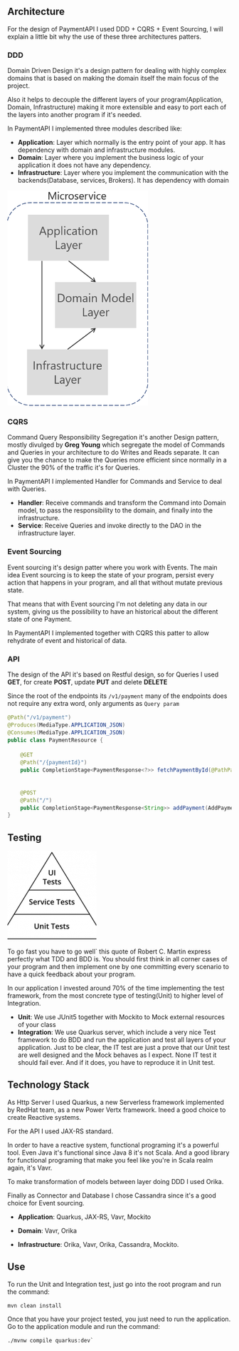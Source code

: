 
## Architecture

For the design of PaymentAPI I used DDD + CQRS + Event Sourcing, I will explain a little bit why the use of these three architectures patters.

### DDD

Domain Driven Design it's a design pattern for dealing with highly complex domains that is based on making the domain itself the main focus of the project.

Also it helps to decouple the different layers of your program(Application, Domain, Infrastructure) making it more extensible and easy to port each of the layers into another program if it's needed.

In PaymentAPI I implemented three modules described like:

* **Application**: Layer which normally is the entry point of your app. It has dependency with domain and infrastructure modules.
* **Domain**: Layer where you implement the business logic of your application it does not have any dependency.
* **Infrastructure**: Layer where you implement the communication with the backends(Database, services, Brokers). It has dependency with domain

![My image](img/ddd.png)

### CQRS

Command Query Responsibility Segregation it's another Design pattern, mostly divulged by **Greg Young** which segregate the model of Commands and Queries
in your architecture to do Writes and Reads separate. It can give you the chance to make the Queries more efficient since normally in a Cluster the 90% of the traffic
it's for Queries.

In PaymentAPI I implemented Handler for Commands and Service to deal with Queries.

* **Handler**: Receive commands and transform the Command into Domain model, to pass the responsibility to the domain, and finally into the infrastructure.
* **Service**: Receive Queries and invoke directly to the DAO in the infrastructure layer.

### Event Sourcing

Event sourcing it's design patter where you work with Events. The main idea Event sourcing is to keep the state of your program, 
persist every action that happens in your program, and all that without mutate previous state.

That means that with Event sourcing I'm not deleting any data in our system, giving us the possibility to have an historical about the different state of one Payment.

In PaymentAPI I implemented together with CQRS this patter to allow rehydrate of event and historical of data.

### API

The design of the API it's based on Restful design, so for Queries I used **GET**, for create **POST**, update **PUT** and delete **DELETE**

Since the root of the endpoints its `/v1/payment` many of the endpoints does not require any extra word, only arguments as `Query param`

```.java
@Path("/v1/payment")
@Produces(MediaType.APPLICATION_JSON)
@Consumes(MediaType.APPLICATION_JSON)
public class PaymentResource {

    @GET
    @Path("/{paymentId}")
    public CompletionStage<PaymentResponse<?>> fetchPaymentById(@PathParam("paymentId") String id)
    
    
    @POST
    @Path("/")
    public CompletionStage<PaymentResponse<String>> addPayment(AddPaymentCommand addPaymentCommand)     
}
```

## Testing

![My image](img/testPyramid.png)

To go fast you have to go well` this quote of Robert C. Martin express perfectly what TDD and BDD is. You should first think in all corner cases of your program and then implement 
one by one committing every scenario to have a quick feedback about your program.
 
In our application I invested around 70% of the time implementing the test framework, from the most concrete type of testing(Unit) to higher level of Integration.

* **Unit**: We use JUnit5 together with Mockito to Mock external resources of your class
* **Integration**: We use Quarkus server, which include a very nice Test framework to do BDD and run the application and test all layers of your application.
Just to be clear, the IT test are just a prove that our Unit test are well designed and the Mock behaves as I expect. None IT test it should fail ever. And if it does, 
you have to reproduce it in Unit test.

## Technology Stack

As Http Server I used Quarkus, a new Serverless framework implemented by RedHat team, as a new Power Vertx framework. Ineed a good choice to create Reactive systems.

For the API I used JAX-RS standard.

In order to have a reactive system, functional programing it's a powerful tool. Even Java it's functional since Java 8 it's not Scala. And a good library for functional 
programing that make you feel like you're in Scala realm again, it's Vavr.

To make transformation of models between layer doing DDD I used Orika.

Finally as Connector and Database I chose Cassandra since it's a good choice for Event sourcing.

* **Application**: Quarkus, JAX-RS, Vavr, Mockito

* **Domain**: Vavr, Orika

* **Infrastructure**: Orika, Vavr, Orika, Cassandra, Mockito.


## Use

To run the Unit and Integration test, just go into the root program and run the command:

```
mvn clean install
```

Once that you have your project tested, you just need to run the application. Go to the application module and run the command:

```
./mvnw compile quarkus:dev`
```
 
